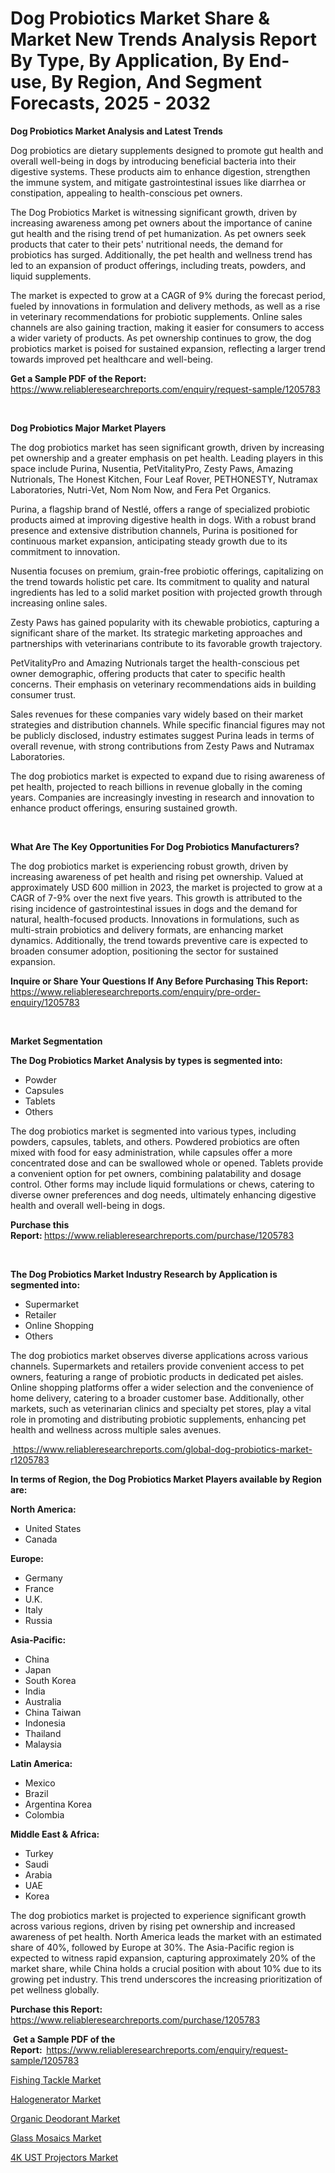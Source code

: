 <p><h1>Dog Probiotics Market Share & Market New Trends Analysis Report By Type, By Application, By End-use, By Region, And Segment Forecasts, 2025 - 2032</h1></p><p><strong>Dog Probiotics Market Analysis and Latest Trends</strong></p>
<p><p>Dog probiotics are dietary supplements designed to promote gut health and overall well-being in dogs by introducing beneficial bacteria into their digestive systems. These products aim to enhance digestion, strengthen the immune system, and mitigate gastrointestinal issues like diarrhea or constipation, appealing to health-conscious pet owners.</p><p>The Dog Probiotics Market is witnessing significant growth, driven by increasing awareness among pet owners about the importance of canine gut health and the rising trend of pet humanization. As pet owners seek products that cater to their pets' nutritional needs, the demand for probiotics has surged. Additionally, the pet health and wellness trend has led to an expansion of product offerings, including treats, powders, and liquid supplements.</p><p>The market is expected to grow at a CAGR of 9% during the forecast period, fueled by innovations in formulation and delivery methods, as well as a rise in veterinary recommendations for probiotic supplements. Online sales channels are also gaining traction, making it easier for consumers to access a wider variety of products. As pet ownership continues to grow, the dog probiotics market is poised for sustained expansion, reflecting a larger trend towards improved pet healthcare and well-being.</p></p>
<p><strong>Get a Sample PDF of the Report:&nbsp;</strong> <a href="https://www.reliableresearchreports.com/enquiry/request-sample/1205783?utm_campaign=10&utm_medium=2&utm_source=Github&utm_content=ia&utm_term=05042025&utm_id=dog-probiotics">https://www.reliableresearchreports.com/enquiry/request-sample/1205783</a></p>
<p>&nbsp;</p>
<p><strong>Dog Probiotics Major Market Players</strong></p>
<p><p>The dog probiotics market has seen significant growth, driven by increasing pet ownership and a greater emphasis on pet health. Leading players in this space include Purina, Nusentia, PetVitalityPro, Zesty Paws, Amazing Nutrionals, The Honest Kitchen, Four Leaf Rover, PETHONESTY, Nutramax Laboratories, Nutri-Vet, Nom Nom Now, and Fera Pet Organics.</p><p>Purina, a flagship brand of Nestlé, offers a range of specialized probiotic products aimed at improving digestive health in dogs. With a robust brand presence and extensive distribution channels, Purina is positioned for continuous market expansion, anticipating steady growth due to its commitment to innovation.</p><p>Nusentia focuses on premium, grain-free probiotic offerings, capitalizing on the trend towards holistic pet care. Its commitment to quality and natural ingredients has led to a solid market position with projected growth through increasing online sales.</p><p>Zesty Paws has gained popularity with its chewable probiotics, capturing a significant share of the market. Its strategic marketing approaches and partnerships with veterinarians contribute to its favorable growth trajectory.</p><p>PetVitalityPro and Amazing Nutrionals target the health-conscious pet owner demographic, offering products that cater to specific health concerns. Their emphasis on veterinary recommendations aids in building consumer trust.</p><p>Sales revenues for these companies vary widely based on their market strategies and distribution channels. While specific financial figures may not be publicly disclosed, industry estimates suggest Purina leads in terms of overall revenue, with strong contributions from Zesty Paws and Nutramax Laboratories.</p><p>The dog probiotics market is expected to expand due to rising awareness of pet health, projected to reach billions in revenue globally in the coming years. Companies are increasingly investing in research and innovation to enhance product offerings, ensuring sustained growth.</p></p>
<p>&nbsp;</p>
<p><strong>What Are The Key Opportunities For Dog Probiotics Manufacturers?</strong></p>
<p><p>The dog probiotics market is experiencing robust growth, driven by increasing awareness of pet health and rising pet ownership. Valued at approximately USD 600 million in 2023, the market is projected to grow at a CAGR of 7-9% over the next five years. This growth is attributed to the rising incidence of gastrointestinal issues in dogs and the demand for natural, health-focused products. Innovations in formulations, such as multi-strain probiotics and delivery formats, are enhancing market dynamics. Additionally, the trend towards preventive care is expected to broaden consumer adoption, positioning the sector for sustained expansion.</p></p>
<p><strong>Inquire or Share Your Questions If Any Before Purchasing This Report:</strong> <a href="https://www.reliableresearchreports.com/enquiry/pre-order-enquiry/1205783?utm_campaign=10&utm_medium=2&utm_source=Github&utm_content=ia&utm_term=05042025&utm_id=dog-probiotics">https://www.reliableresearchreports.com/enquiry/pre-order-enquiry/1205783</a></p>
<p>&nbsp;</p>
<p><strong>Market Segmentation</strong></p>
<p><strong>The Dog Probiotics Market Analysis by types is segmented into:</strong></p>
<p><ul><li>Powder</li><li>Capsules</li><li>Tablets</li><li>Others</li></ul></p>
<p><p>The dog probiotics market is segmented into various types, including powders, capsules, tablets, and others. Powdered probiotics are often mixed with food for easy administration, while capsules offer a more concentrated dose and can be swallowed whole or opened. Tablets provide a convenient option for pet owners, combining palatability and dosage control. Other forms may include liquid formulations or chews, catering to diverse owner preferences and dog needs, ultimately enhancing digestive health and overall well-being in dogs.</p></p>
<p><strong>Purchase this Report:&nbsp;</strong><a href="https://www.reliableresearchreports.com/purchase/1205783?utm_campaign=10&utm_medium=2&utm_source=Github&utm_content=ia&utm_term=05042025&utm_id=dog-probiotics">https://www.reliableresearchreports.com/purchase/1205783</a></p>
<p>&nbsp;</p>
<p><strong>The Dog Probiotics Market Industry Research by Application is segmented into:</strong></p>
<p><ul><li>Supermarket</li><li>Retailer</li><li>Online Shopping</li><li>Others</li></ul></p>
<p><p>The dog probiotics market observes diverse applications across various channels. Supermarkets and retailers provide convenient access to pet owners, featuring a range of probiotic products in dedicated pet aisles. Online shopping platforms offer a wider selection and the convenience of home delivery, catering to a broader customer base. Additionally, other markets, such as veterinarian clinics and specialty pet stores, play a vital role in promoting and distributing probiotic supplements, enhancing pet health and wellness across multiple sales avenues.</p></p>
<p><a href="https://www.reliableresearchreports.com/global-dog-probiotics-market-r1205783?utm_campaign=10&utm_medium=2&utm_source=Github&utm_content=ia&utm_term=05042025&utm_id=dog-probiotics">&nbsp;https://www.reliableresearchreports.com/global-dog-probiotics-market-r1205783</a></p>
<p><strong>In terms of Region, the Dog Probiotics Market Players available by Region are:</strong></p>
<p>
    <p> <strong> North America: </strong>
        <ul>
            <li>United States</li>
            <li>Canada</li>
        </ul>
        </p> 
    <p> <strong> Europe: </strong>
        <ul>
            <li>Germany</li>
            <li>France</li>
            <li>U.K.</li>
            <li>Italy</li>
            <li>Russia</li>
        </ul>
        </p> 
    <p> <strong> Asia-Pacific: </strong>
        <ul>
            <li>China</li>
            <li>Japan</li>
            <li>South Korea</li>
            <li>India</li>
            <li>Australia</li>
            <li>China Taiwan</li>
            <li>Indonesia</li>
            <li>Thailand</li>
            <li>Malaysia</li>
        </ul>
        </p> 
    <p> <strong> Latin America: </strong>
        <ul>
            <li>Mexico</li>
            <li>Brazil</li>
            <li>Argentina Korea</li>
            <li>Colombia</li>
        </ul>
        </p> 
    <p> <strong> Middle East & Africa: </strong>
        <ul>
            <li>Turkey</li>
            <li>Saudi</li>
            <li>Arabia</li>
            <li>UAE</li>
            <li>Korea</li>
        </ul>
    </p>
    </p>
<p><p>The dog probiotics market is projected to experience significant growth across various regions, driven by rising pet ownership and increased awareness of pet health. North America leads the market with an estimated share of 40%, followed by Europe at 30%. The Asia-Pacific region is expected to witness rapid expansion, capturing approximately 20% of the market share, while China holds a crucial position with about 10% due to its growing pet industry. This trend underscores the increasing prioritization of pet wellness globally.</p></p>
<p><strong>Purchase this Report: </strong><a href="https://www.reliableresearchreports.com/purchase/1205783?utm_campaign=10&utm_medium=2&utm_source=Github&utm_content=ia&utm_term=05042025&utm_id=dog-probiotics">https://www.reliableresearchreports.com/purchase/1205783</a></p>
<p>&nbsp;<strong>Get a Sample PDF of the Report:&nbsp;&nbsp;</strong><a href="https://www.reliableresearchreports.com/enquiry/request-sample/1205783?utm_campaign=10&utm_medium=2&utm_source=Github&utm_content=ia&utm_term=05042025&utm_id=dog-probiotics">https://www.reliableresearchreports.com/enquiry/request-sample/1205783</a></p>
<p><strong></strong></p>
<p><p><a href="https://github.com/nagateyisu29/Market-Research-Report-List-1/blob/main/fishing-tackle-market.md?utm_campaign=10&utm_medium=2&utm_source=Github&utm_content=ia&utm_term=05042025&utm_id=dog-probiotics">Fishing Tackle Market</a></p><p><a href="https://github.com/kaniselway4c/Market-Research-Report-List-1/blob/main/halogenerator-market.md?utm_campaign=10&utm_medium=2&utm_source=Github&utm_content=ia&utm_term=05042025&utm_id=dog-probiotics">Halogenerator Market</a></p><p><a href="https://github.com/rokiahgrendy/Market-Research-Report-List-1/blob/main/organic-deodorant-market.md?utm_campaign=10&utm_medium=2&utm_source=Github&utm_content=ia&utm_term=05042025&utm_id=dog-probiotics">Organic Deodorant Market</a></p><p><a href="https://github.com/guzasbahsas/Market-Research-Report-List-1/blob/main/glass-mosaics-market.md?utm_campaign=10&utm_medium=2&utm_source=Github&utm_content=ia&utm_term=05042025&utm_id=dog-probiotics">Glass Mosaics Market</a></p><p><a href="https://github.com/steegwajma22/Market-Research-Report-List-1/blob/main/4k-ust-projectors-market.md?utm_campaign=10&utm_medium=2&utm_source=Github&utm_content=ia&utm_term=05042025&utm_id=dog-probiotics">4K UST Projectors Market</a></p></p>